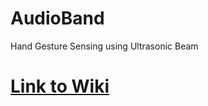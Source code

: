 # AudioBand
Hand Gesture Sensing using Ultrasonic Beam
# [Link to Wiki](https://github.com/poseidon078/AudioBand/wiki)
